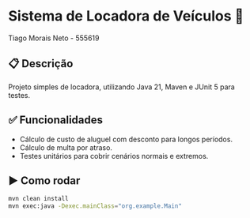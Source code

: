 # Sistema de Locadora de Veículos 🚗

Tiago Morais Neto - 555619

## 📋 Descrição
Projeto simples de locadora, utilizando Java 21, Maven e JUnit 5 para testes.

## ✅ Funcionalidades
- Cálculo de custo de aluguel com desconto para longos períodos.
- Cálculo de multa por atraso.
- Testes unitários para cobrir cenários normais e extremos.

## ▶️ Como rodar
```bash
mvn clean install
mvn exec:java -Dexec.mainClass="org.example.Main"
